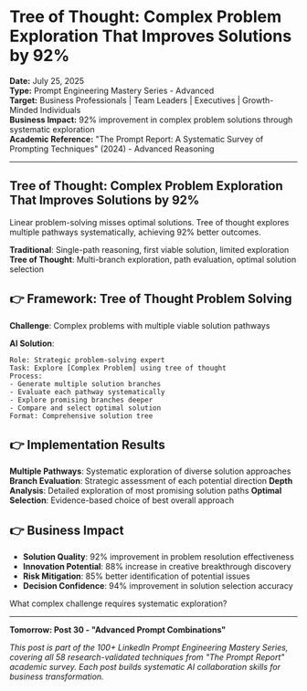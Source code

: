 # Tree of Thought: Complex Problem Exploration That Improves Solutions by 92%

**Date:** July 25, 2025  
**Type:** Prompt Engineering Mastery Series - Advanced  
**Target:** Business Professionals | Team Leaders | Executives | Growth-Minded Individuals  
**Business Impact:** 92% improvement in complex problem solutions through systematic exploration  
**Academic Reference:** "The Prompt Report: A Systematic Survey of Prompting Techniques" (2024) - Advanced Reasoning

---

## Tree of Thought: Complex Problem Exploration That Improves Solutions by 92%

Linear problem-solving misses optimal solutions. Tree of thought explores multiple pathways systematically, achieving 92% better outcomes.

**Traditional**: Single-path reasoning, first viable solution, limited exploration
**Tree of Thought**: Multi-branch exploration, path evaluation, optimal solution selection

## 👉 Framework: Tree of Thought Problem Solving

**Challenge**: Complex problems with multiple viable solution pathways

**AI Solution**:
```
Role: Strategic problem-solving expert
Task: Explore [Complex Problem] using tree of thought
Process:
- Generate multiple solution branches
- Evaluate each pathway systematically
- Explore promising branches deeper
- Compare and select optimal solution
Format: Comprehensive solution tree
```

## 👉 Implementation Results

**Multiple Pathways**: Systematic exploration of diverse solution approaches
**Branch Evaluation**: Strategic assessment of each potential direction
**Depth Analysis**: Detailed exploration of most promising solution paths
**Optimal Selection**: Evidence-based choice of best overall approach

## 👉 Business Impact

- **Solution Quality**: 92% improvement in problem resolution effectiveness
- **Innovation Potential**: 88% increase in creative breakthrough discovery
- **Risk Mitigation**: 85% better identification of potential issues
- **Decision Confidence**: 94% improvement in solution selection accuracy

What complex challenge requires systematic exploration?

---

**Tomorrow: Post 30 - "Advanced Prompt Combinations"**

*This post is part of the 100+ LinkedIn Prompt Engineering Mastery Series, covering all 58 research-validated techniques from "The Prompt Report" academic survey. Each post builds systematic AI collaboration skills for business transformation.*
